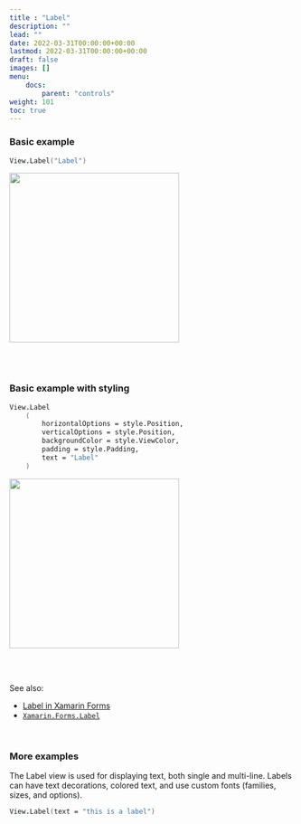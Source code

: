 ```yaml
---
title : "Label"
description: ""
lead: ""
date: 2022-03-31T00:00:00+00:00
lastmod: 2022-03-31T00:00:00+00:00
draft: false
images: []
menu:
    docs:
        parent: "controls"
weight: 101
toc: true
---
```


### Basic example


```fs 
View.Label("Label")
```

<img src="images/view/Label-adr-basic.png" width="300">

<br /> <br /> 

### Basic example with styling

```fs 
View.Label
    (
        horizontalOptions = style.Position,
        verticalOptions = style.Position,
        backgroundColor = style.ViewColor,
        padding = style.Padding,
        text = "Label"
    )
```


<img src="images/view/Label-adr-styled.png" width="300">

<br /> <br /> 

See also:

* [Label in Xamarin Forms](https://docs.microsoft.com/en-us/xamarin/xamarin-forms/user-interface/text/Label)
* [`Xamarin.Forms.Label`](https://docs.microsoft.com/en-us/dotnet/api/Xamarin.Forms.Label)

<br /> 

### More examples

The Label view is used for displaying text, both single and multi-line. Labels can have text decorations, colored text, and use custom fonts (families, sizes, and options).

```fs 
View.Label(text = "this is a label")